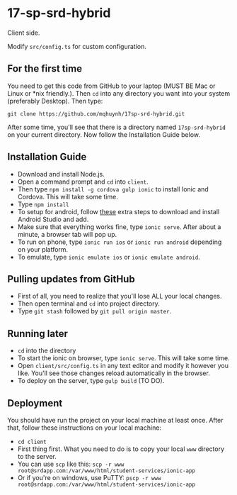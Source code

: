 # 17-sp-srd-hybrid
Client side.

Modify `src/config.ts` for custom configuration.

## For the first time
You need to get this code from GitHub to your laptop (MUST BE Mac or Linux or \*nix friendly.). Then `cd` into any directory you want into your system (preferably Desktop). Then type:

`git clone https://github.com/mqhuynh/17sp-srd-hybrid.git`

After some time, you'll see that there is a directory named `17sp-srd-hybrid` on your current directory. Now follow the Installation Guide below.

## Installation Guide
* Download and install Node.js.
* Open a command prompt and `cd` into `client`.
* Then type `npm install -g cordova gulp ionic` to install Ionic and Cordova. This will take some time.
* Type `npm install`
* To setup for android, follow [these](https://codebabes.com/newb/setup-android-studio-windows) extra steps to download and install Android Studio and add. 
* Make sure that everything works fine, type `ionic serve`. After about a minute, a browser tab will pop up.
* To run on phone, type `ionic run ios` or `ionic run android` depending on your platform.
* To emulate, type `ionic emulate ios` or `ionic emulate android`.

## Pulling updates from GitHub
* First of all, you need to realize that you'll lose ALL your local changes.
* Then open terminal and `cd` into project directory.
* Type `git stash` followed by `git pull origin master`.

## Running later
* `cd` into the directory
* To start the ionic on browser, type `ionic serve`. This will take some time.
* Open `client/src/config.ts` in any text editor and modify it however you like. You'll see those changes reload automatically in the browser.
* To deploy on the server, type `gulp build` (TO DO).

## Deployment
You should have run the project on your local machine at least once. After that, follow these instructions on your local machine:

* `cd client`
* First thing first. What you need to do is to copy your local `www` directory to the server.
* You can use `scp` like this: `scp -r www root@srdapp.com:/var/www/html/student-services/ionic-app`
* Or if you're on windows, use PuTTY: `pscp -r www root@srdapp.com:/var/www/html/student-services/ionic-app`
